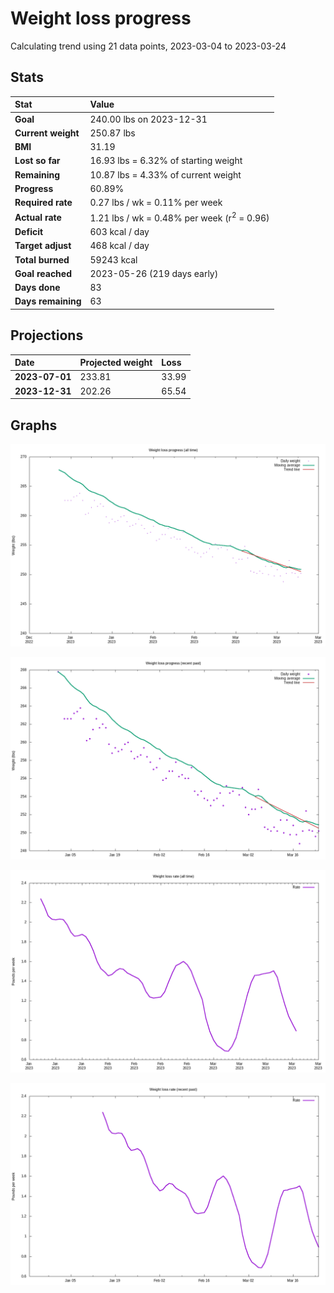 # Weight loss progress

Calculating trend using 21 data points, 2023-03-04 to 2023-03-24

## Stats

Stat|Value
:-|:-
**Goal**|240.00 lbs on 2023-12-31
**Current weight**|250.87 lbs
**BMI**|31.19
**Lost so far**|16.93 lbs =  6.32% of starting weight
**Remaining**|10.87 lbs =  4.33% of current  weight
**Progress**|60.89%
**Required rate**|0.27 lbs / wk = 0.11% per week
**Actual rate**|1.21 lbs / wk = 0.48% per week  (r<sup>2</sup> = 0.96)
**Deficit**|603 kcal / day
**Target adjust**|468 kcal / day
**Total burned**|59243 kcal
**Goal reached**|2023-05-26 (219 days early)
**Days done**|83
**Days remaining**|63

## Projections

Date|Projected weight|Loss
:-|:-|:-
**2023-07-01**|233.81|33.99
**2023-12-31**|202.26|65.54

## Graphs

![](weight-graph-alltime.png)

![](weight-graph-recent.png)

![](rate-graph-alltime.png)

![](rate-graph-recent.png)
